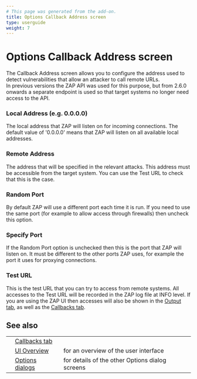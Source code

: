 ```yaml
---
# This page was generated from the add-on.
title: Options Callback Address screen
type: userguide
weight: 7
---
```


# Options Callback Address screen

The Callback Address screen allows you to configure the address used to detect vulnerabilities that allow an attacker to call remote URLs.  
In previous versions the ZAP API was used for this purpose, but from 2.6.0 onwards a separate endpoint is used so that target systems
no longer need access to the API.

### Local Address (e.g. 0.0.0.0)

The local address that ZAP will listen on for incoming connections. The default value of '0.0.0.0' means that ZAP will listen on all available local addresses.

### Remote Address

The address that will be specified in the relevant attacks. This address must be accessible from the target system. You can use the Test URL to check that this is the case.

### Random Port

By default ZAP will use a different port each time it is run. If you need to use the same port (for example to allow access through firewalls) then uncheck this option.

### Specify Port

If the Random Port option is unchecked then this is the port that ZAP will listen on. It must be different to the other ports ZAP uses, for example the port it uses for proxying connections.

### Test URL

This is the test URL that you can try to access from remote systems. All accesses to the Test URL will be recorded in the ZAP log file at INFO level. If you are using the ZAP UI then accesses will also be shown in the [Output tab](/docs/desktop/ui/tabs/output/), as well as the [Callbacks tab](/docs/desktop/ui/tabs/callbacks/).

## See also

|   |                                                      |                                                 |
|---|------------------------------------------------------|-------------------------------------------------|
|   | [Callbacks tab](/docs/desktop/ui/tabs/callbacks/)    |                                                 |
|   | [UI Overview](/docs/desktop/ui/)                     | for an overview of the user interface           |
|   | [Options dialogs](/docs/desktop/ui/dialogs/options/) | for details of the other Options dialog screens |

